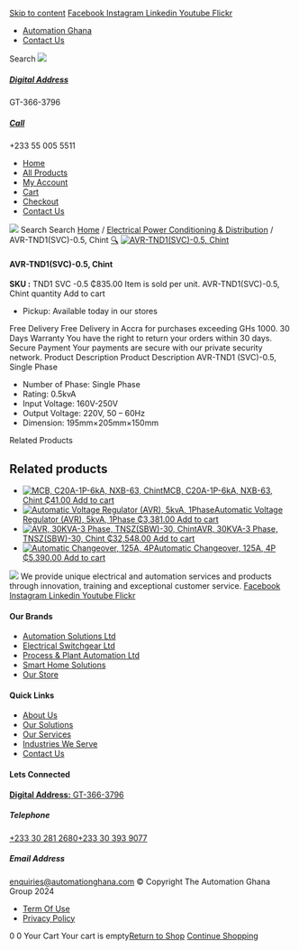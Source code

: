 [Skip to content](https://store.automationghana.com/product/avr-tnd1svc-0-5-chint/#content)
[ Facebook ](https://www.facebook.com/automationgh/) [ Instagram ](https://www.instagram.com/automationgh/) [ Linkedin ](https://www.linkedin.com/company/the-automation-ghana-limited/) [ Youtube ](https://www.youtube.com/channel/UCurrRDUSm5oIW39VXjn1u0w) [ Flickr ](https://www.flickr.com/photos/181794037@N07/)
  * [ Automation Ghana ](https://automationghana.com)
  * [ Contact Us ](https://store.automationghana.com/contact/)


Search
[ ![](https://store.automationghana.com/wp-content/uploads/2024/04/Website-TAGG-Logo-BLUE.png) ](https://store.automationghana.com/)
[ ](https://maps.app.goo.gl/m4xeaagWCNbLk4jM6)
#####  [ Digital Address ](https://maps.app.goo.gl/m4xeaagWCNbLk4jM6)
GT-366-3796 
[ ](tel:+233550055511)
#####  [ Call ](tel:+233550055511)
+233 55 005 5511 
  * [Home](https://store.automationghana.com/)
  * [All Products](https://store.automationghana.com/shop/)
  * [My Account](https://store.automationghana.com/my-account/)
  * [Cart](https://store.automationghana.com/cart/)
  * [Checkout](https://store.automationghana.com/checkout/)
  * [Contact Us](https://store.automationghana.com/contact/)


[![](https://store.automationghana.com/wp-content/uploads/2024/04/AutomationGhana_logo_white.png)](https://store.automationghana.com)
Search
Search
[Home](https://store.automationghana.com) / [Electrical Power Conditioning & Distribution](https://store.automationghana.com/product-category/electrical-power-distribution/) / AVR-TND1(SVC)-0.5, Chint
[🔍](https://store.automationghana.com/product/avr-tnd1svc-0-5-chint/)
[![AVR-TND1\(SVC\)-0.5, Chint](https://store.automationghana.com/wp-content/uploads/2020/04/AVR.jpg)](https://store.automationghana.com/wp-content/uploads/2020/04/AVR.jpg)
####  AVR-TND1(SVC)-0.5, Chint 
**SKU :** TND1 SVC -0.5 
₵835.00
Item is sold per unit.
AVR-TND1(SVC)-0.5, Chint quantity
Add to cart
  * Pickup: Available today in our stores


Free Delivery 
Free Delivery in Accra for purchases exceeding GHs 1000. 
30 Days Warranty 
You have the right to return your orders within 30 days. 
Secure Payment 
Your payments are secure with our private security network. 
Product Description
Product Description
AVR-TND1 (SVC)-0.5, Single Phase 
  * Number of Phase: Single Phase
  * Rating: 0.5kvA
  * Input Voltage: 160V-250V
  * Output Voltage: 220V, 50 – 60Hz
  * Dimension: 195mm×205mm×150mm


Related Products 
## Related products
  * [![MCB, C20A-1P-6kA, NXB-63, Chint](https://store.automationghana.com/wp-content/uploads/2020/04/NXB-63-C20-1P-300x300.jpg)MCB, C20A-1P-6kA, NXB-63, Chint ₵41.00 ](https://store.automationghana.com/product/mcb-nxb-63-1p-c20-6ka-chint/)
[Add to cart](https://store.automationghana.com/product/avr-tnd1svc-0-5-chint/?add-to-cart=1778)
  * [![Automatic Voltage Regulator \(AVR\), 5kvA, 1Phase](https://store.automationghana.com/wp-content/uploads/2020/04/TND1SVC-5-300x300.jpg)Automatic Voltage Regulator (AVR), 5kvA, 1Phase ₵3,381.00 ](https://store.automationghana.com/product/avr-tnd1svc-5-chint/)
[Add to cart](https://store.automationghana.com/product/avr-tnd1svc-0-5-chint/?add-to-cart=1637)
  * [![AVR, 30KVA-3 Phase, TNSZ\(SBW\)-30, Chint](https://store.automationghana.com/wp-content/uploads/2020/04/TNSZSBW-30-300x300.jpg)AVR, 30KVA-3 Phase, TNSZ(SBW)-30, Chint ₵32,548.00 ](https://store.automationghana.com/product/avr-tnszsbw-30-chint/)
[Add to cart](https://store.automationghana.com/product/avr-tnd1svc-0-5-chint/?add-to-cart=1639)
  * [![Automatic Changeover, 125A, 4P](https://store.automationghana.com/wp-content/uploads/2020/04/automatic-changeover.jpg)Automatic Changeover, 125A, 4P ₵5,390.00 ](https://store.automationghana.com/product/automatic-changeover-nz7-125h-4-125a-chint/)
[Add to cart](https://store.automationghana.com/product/avr-tnd1svc-0-5-chint/?add-to-cart=1628)


![](https://store.automationghana.com/wp-content/uploads/2024/04/AutomationGhana_logo_white.png)
We provide unique electrical and automation services and products through innovation, training and exceptional customer service.
[ Facebook ](https://www.facebook.com/automationgh/) [ Instagram ](https://www.instagram.com/automationgh/) [ Linkedin ](https://www.linkedin.com/company/the-automation-ghana-limited/) [ Youtube ](https://www.youtube.com/channel/UCurrRDUSm5oIW39VXjn1u0w) [ Flickr ](https://www.flickr.com/photos/181794037@N07/)
#### Our Brands
  * [ Automation Solutions Ltd ](https://store.automationghana.com/product/avr-tnd1svc-0-5-chint/)
  * [ Electrical Switchgear Ltd ](https://store.automationghana.com/product/avr-tnd1svc-0-5-chint/)
  * [ Process & Plant Automation Ltd ](https://store.automationghana.com/product/avr-tnd1svc-0-5-chint/)
  * [ Smart Home Solutions ](https://store.automationghana.com/product/avr-tnd1svc-0-5-chint/)
  * [ Our Store ](https://store.automationghana.com/product/avr-tnd1svc-0-5-chint/)


#### Quick Links
  * [ About Us ](https://store.automationghana.com/product/avr-tnd1svc-0-5-chint/)
  * [ Our Solutions ](https://store.automationghana.com/product/avr-tnd1svc-0-5-chint/)
  * [ Our Services ](https://store.automationghana.com/product/avr-tnd1svc-0-5-chint/)
  * [ Industries We Serve ](https://store.automationghana.com/product/avr-tnd1svc-0-5-chint/)
  * [ Contact Us ](https://store.automationghana.com/product/avr-tnd1svc-0-5-chint/)


#### Lets Connected
[**Digital Address:** GT-366-3796](https://maps.app.goo.gl/m4xeaagWCNbLk4jM6)
#####  Telephone 
[ +233 30 281 2680](tel:+233302812680)[+233 30 393 9077](https://store.automationghana.com/product/avr-tnd1svc-0-5-chint/+233303939077)
#####  Email Address 
enquiries@automationghana.com 
© Copyright The Automation Ghana Group 2024
  * [ Term Of Use ](https://store.automationghana.com/product/avr-tnd1svc-0-5-chint/)
  * [ Privacy Policy ](https://store.automationghana.com/product/avr-tnd1svc-0-5-chint/)


0
0
Your Cart
Your cart is empty[Return to Shop](https://store.automationghana.com/shop/)
[Continue Shopping](https://store.automationghana.com/product/avr-tnd1svc-0-5-chint/)
